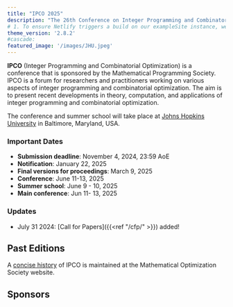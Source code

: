 ```yaml
---
title: "IPCO 2025"
description: "The 26th Conference on Integer Programming and Combinatorial Optimization"
# 1. To ensure Netlify triggers a build on our exampleSite instance, we need to change a file in the exampleSite directory.
theme_version: '2.8.2'
#cascade:
featured_image: '/images/JHU.jpeg'
---
```

**IPCO** (Integer Programming and Combinatorial Optimization) is a conference that is sponsored by the Mathematical Programming Society. IPCO is a forum for researchers and practitioners working on various aspects of integer programming and combinatorial optimization. The aim is to present recent developments in theory, computation, and applications of integer programming and combinatorial optimization.

The conference and summer school will take place at [Johns Hopkins University](https://www.jhu.edu) in Baltimore, Maryland, USA.  

### Important Dates
- **Submission deadline**: November 4, 2024, 23:59 AoE
- **Notification**: January 22, 2025
- **Final versions for proceedings**: March 9, 2025
- **Conference**: June 11-13, 2025
- **Summer school**: June 9 - 10, 2025
- **Main conference**: Jun 11- 13, 2025

### Updates
- July 31 2024: [Call for Papers]({{<ref "/cfp/" >}}) added!


## Past Editions

A [concise history](https://www.mathopt.org/?nav=ipco_history#concise) of IPCO is maintained at the Mathematical Optimization Society website. 

## Sponsors
